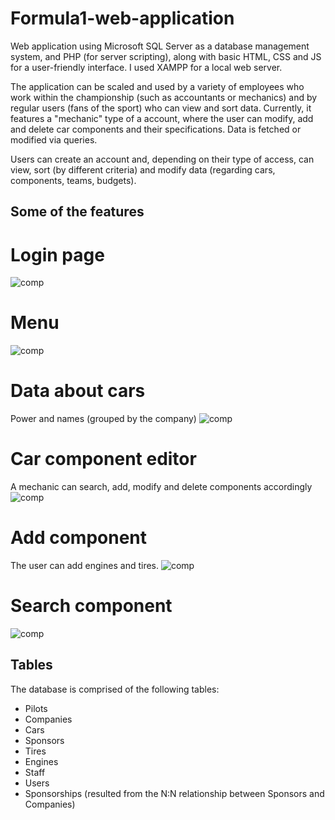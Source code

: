 # Formula1-web-application

Web application using Microsoft SQL Server as a database management system, and PHP (for server scripting), along with basic HTML, CSS and JS for a user-friendly interface. I used XAMPP for a local web server.

The application can be scaled and used by a variety of employees who work within the championship (such as accountants or mechanics) and by regular users (fans of the sport) who can view and sort data. Currently, it features a "mechanic" type of a account, where the user can modify, add and delete car components and their specifications. Data is fetched or modified via queries.

Users can create an account and, depending on their type of access, can view, sort (by different criteria) and modify data (regarding cars, components, teams, budgets).

## Some of the features
# Login page
![comp](./pictures/login.png)
# Menu
![comp](./pictures/menu.png)
# Data about cars
Power and names (grouped by the company)
![comp](./pictures/cars.png)
# Car component editor
A mechanic can search, add, modify and delete components accordingly
![comp](./pictures/componentsmenu.png)
# Add component
The user can add engines and tires.
![comp](./pictures/addengine.png)
# Search component
![comp](./pictures/findengine.png)

## Tables

The database is comprised of the following tables:

- Pilots
- Companies
- Cars
- Sponsors
- Tires
- Engines
- Staff
- Users
- Sponsorships (resulted from the N:N relationship between Sponsors and Companies)

